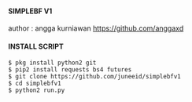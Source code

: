 #### SIMPLEBF V1
author : angga kurniawan
https://github.com/anggaxd

#### INSTALL SCRIPT
```
$ pkg install python2 git
$ pip2 install requests bs4 futures
$ git clone https://github.com/juneeid/simplebfv1
$ cd simplebfv1
$ python2 run.py
```


